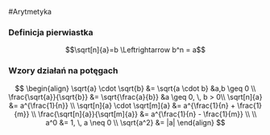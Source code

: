 #Arytmetyka 
### Definicja pierwiastka
$$\sqrt[n]{a}=b \Leftrightarrow b^n = a$$
### Wzory działań na potęgach
$$
\begin{align}
	\sqrt{a} \cdot \sqrt{b} &= \sqrt{a \cdot b}     &a,b \geq 0 \\
	\frac{\sqrt{a}}{\sqrt{b}} &= \sqrt{\frac{a}{b}} &a \geq 0, \, b > 0\\
	\sqrt[n]{a} &= a^{\frac{1}{n}} \\
	\sqrt[n]{a} \cdot \sqrt[m]{a} &= a^{\frac{1}{n} + \frac{1}{m}} \\
	\frac{\sqrt[n]{a}}{\sqrt[m]{a}} &= a^{\frac{1}{n} - \frac{1}{m}} \\ \\
	a^0 &= 1, \, a \neq 0 \\
	\sqrt{a^2} &= |a|
\end{align}
$$